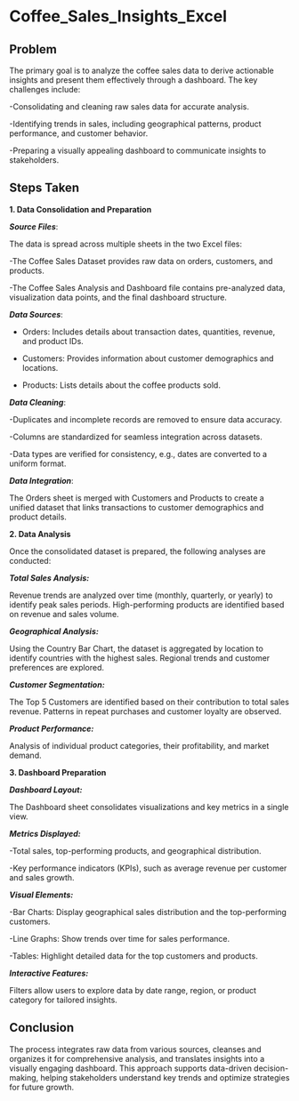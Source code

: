 # Coffee_Sales_Insights_Excel

## Problem

The primary goal is to analyze the coffee sales data to derive actionable insights and present them effectively through a dashboard. The key challenges include:

-Consolidating and cleaning raw sales data for accurate analysis.

-Identifying trends in sales, including geographical patterns, product performance, and customer behavior.

-Preparing a visually appealing dashboard to communicate insights to stakeholders.

## Steps Taken
**1. Data Consolidation and Preparation**

***Source Files***:

The data is spread across multiple sheets in the two Excel files:

-The Coffee Sales Dataset provides raw data on orders, customers, and products.

-The Coffee Sales Analysis and Dashboard file contains pre-analyzed data, visualization data points, and the final dashboard structure.

***Data Sources***:

- Orders: Includes details about transaction dates, quantities, revenue, and product IDs.

- Customers: Provides information about customer demographics and locations.

- Products: Lists details about the coffee products sold.

***Data Cleaning***:

-Duplicates and incomplete records are removed to ensure data accuracy.

-Columns are standardized for seamless integration across datasets.

-Data types are verified for consistency, e.g., dates are converted to a uniform format.

***Data Integration***:

The Orders sheet is merged with Customers and Products to create a unified dataset that links transactions to customer demographics and product details.

**2. Data Analysis**

Once the consolidated dataset is prepared, the following analyses are conducted:

***Total Sales Analysis:***

Revenue trends are analyzed over time (monthly, quarterly, or yearly) to identify peak sales periods.
High-performing products are identified based on revenue and sales volume.

***Geographical Analysis:***

Using the Country Bar Chart, the dataset is aggregated by location to identify countries with the highest sales.
Regional trends and customer preferences are explored.

***Customer Segmentation:***

The Top 5 Customers are identified based on their contribution to total sales revenue.
Patterns in repeat purchases and customer loyalty are observed.

***Product Performance:***

Analysis of individual product categories, their profitability, and market demand.

**3. Dashboard Preparation**

***Dashboard Layout:***

The Dashboard sheet consolidates visualizations and key metrics in a single view.

***Metrics Displayed:***

-Total sales, top-performing products, and geographical distribution.

-Key performance indicators (KPIs), such as average revenue per customer and sales growth.

***Visual Elements:***

-Bar Charts: Display geographical sales distribution and the top-performing customers.

-Line Graphs: Show trends over time for sales performance.

-Tables: Highlight detailed data for the top customers and products.

***Interactive Features:***

Filters allow users to explore data by date range, region, or product category for tailored insights.

## Conclusion

The process integrates raw data from various sources, cleanses and organizes it for comprehensive analysis, and translates insights into a visually engaging dashboard. This approach supports data-driven decision-making, helping stakeholders understand key trends and optimize strategies for future growth.
